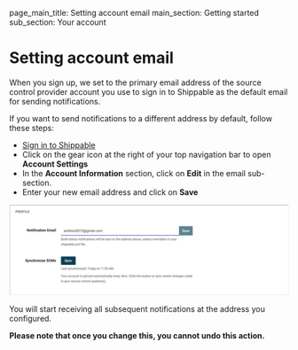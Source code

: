 page_main_title: Setting account email
main_section: Getting started
sub_section: Your account

# Setting account email

When you sign up, we set to the primary email address of the source control provider account you use to sign in to Shippable as the default email for sending notifications.

If you want to send notifications to a different address by default, follow these steps:

- [Sign in to Shippable](https://app.shippable.com)
- Click on the gear icon at the right of your top navigation bar to open **Account Settings**
- In the **Account Information** section, click on **Edit** in the email sub-section.
- Enter your new email address and click on **Save**

<img src="../../images/getting-started/change-email.png" alt="Changing email address">

You will start receiving all subsequent notifications at the address you configured.

**Please note that once you change this, you cannot undo this action.**
